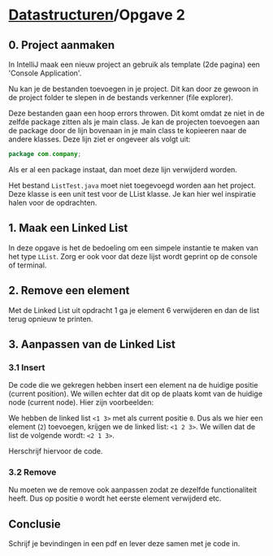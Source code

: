 # [Datastructuren](/datastructuren)/Opgave 2

## 0. Project aanmaken
In IntelliJ maak een nieuw project an gebruik als template (2de pagina) een 'Console Application'.

Nu kan je de bestanden toevoegen in je project. Dit kan door ze gewoon in  de project folder te slepen in de bestands verkenner (file explorer).

Deze bestanden gaan een hoop errors throwen. Dit komt omdat ze niet in de zelfde package zitten als je main class. Je kan de projecten toevoegen aan de package door de lijn bovenaan in je main class te kopieeren naar de andere klasses. Deze lijn ziet er ongeveer als volgt uit:
```java
package com.company;
```
Als er al een package instaat, dan moet deze lijn verwijderd worden.

Het bestand `ListTest.java` moet niet toegevoegd worden aan het project. Deze klasse is een unit test voor de LList klasse. Je kan hier wel inspiratie halen voor de opdrachten.

## 1. Maak een Linked List
In deze opgave is het de bedoeling om een simpele instantie te maken van het type `LList`. Zorg er ook voor dat deze lijst wordt geprint op de console of terminal.

## 2. Remove een element
Met de Linked List uit opdracht 1 ga je element 6 verwijderen en dan de list terug opnieuw te printen.

## 3. Aanpassen van de Linked List
### 3.1 Insert
De code die we gekregen hebben insert een element na de huidige positie (current position). We willen echter dat dit op de plaats komt van de huidige node (current node). Hier zijn voorbeelden:

We hebben de linked list `<1 3>` met als current positie `0`. Dus als we hier een element (`2`) toevoegen, krijgen we de linked list: `<1 2 3>`. We willen dat de list de volgende wordt: `<2 1 3>`.

Herschrijf hiervoor de code.

### 3.2 Remove
Nu moeten we de remove ook aanpassen zodat ze dezelfde functionaliteit heeft. Dus op positie `0` wordt het eerste element verwijderd etc.

## Conclusie
Schrijf je bevindingen in een pdf en lever deze samen met je code in.
